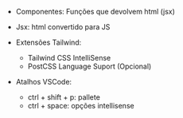* Componentes: Funções que devolvem html (jsx)
* Jsx: html convertido para JS

* Extensões Tailwind:
    * Tailwind CSS IntelliSense
    * PostCSS Language Suport (Opcional)



* Atalhos VSCode:
    * ctrl + shift + p: pallete
    * ctrl + space: opções intellisense 
